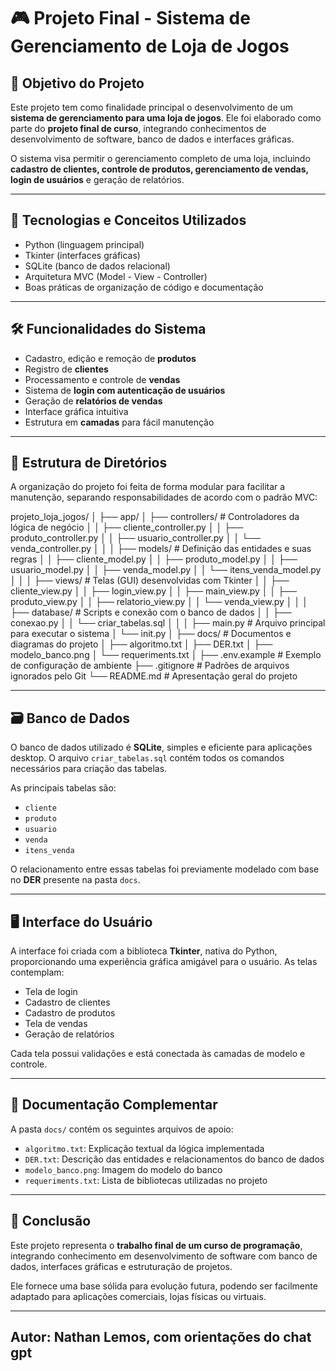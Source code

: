 # 🎮 Projeto Final - Sistema de Gerenciamento de Loja de Jogos

## 📌 Objetivo do Projeto

Este projeto tem como finalidade principal o desenvolvimento de um **sistema de gerenciamento para uma loja de jogos**. Ele foi elaborado como parte do **projeto final de curso**, integrando conhecimentos de desenvolvimento de software, banco de dados e interfaces gráficas.

O sistema visa permitir o gerenciamento completo de uma loja, incluindo **cadastro de clientes, controle de produtos, gerenciamento de vendas, login de usuários** e geração de relatórios.

---

## 🧩 Tecnologias e Conceitos Utilizados

- Python (linguagem principal)
- Tkinter (interfaces gráficas)
- SQLite (banco de dados relacional)
- Arquitetura MVC (Model - View - Controller)
- Boas práticas de organização de código e documentação

---

## 🛠️ Funcionalidades do Sistema

- Cadastro, edição e remoção de **produtos**
- Registro de **clientes**
- Processamento e controle de **vendas**
- Sistema de **login com autenticação de usuários**
- Geração de **relatórios de vendas**
- Interface gráfica intuitiva
- Estrutura em **camadas** para fácil manutenção

---

## 🧱 Estrutura de Diretórios

A organização do projeto foi feita de forma modular para facilitar a manutenção, separando responsabilidades de acordo com o padrão MVC:

projeto_loja_jogos/
│
├── app/
│ ├── controllers/ # Controladores da lógica de negócio
│ │ ├── cliente_controller.py
│ │ ├── produto_controller.py
│ │ ├── usuario_controller.py
│ │ └── venda_controller.py
│ │
│ ├── models/ # Definição das entidades e suas regras
│ │ ├── cliente_model.py
│ │ ├── produto_model.py
│ │ ├── usuario_model.py
│ │ ├── venda_model.py
│ │ └── itens_venda_model.py
│ │
│ ├── views/ # Telas (GUI) desenvolvidas com Tkinter
│ │ ├── cliente_view.py
│ │ ├── login_view.py
│ │ ├── main_view.py
│ │ ├── produto_view.py
│ │ ├── relatorio_view.py
│ │ └── venda_view.py
│ │
│ ├── database/ # Scripts e conexão com o banco de dados
│ │ ├── conexao.py
│ │ └── criar_tabelas.sql
│ │
│ ├── main.py # Arquivo principal para executar o sistema
│ └── init.py
│
├── docs/ # Documentos e diagramas do projeto
│ ├── algoritmo.txt
│ ├── DER.txt
│ ├── modelo_banco.png
│ └── requeriments.txt
│
├── .env.example # Exemplo de configuração de ambiente
├── .gitignore # Padrões de arquivos ignorados pelo Git
└── README.md # Apresentação geral do projeto


---

## 🗃️ Banco de Dados

O banco de dados utilizado é **SQLite**, simples e eficiente para aplicações desktop. O arquivo `criar_tabelas.sql` contém todos os comandos necessários para criação das tabelas.

As principais tabelas são:

- `cliente`
- `produto`
- `usuario`
- `venda`
- `itens_venda`

O relacionamento entre essas tabelas foi previamente modelado com base no **DER** presente na pasta `docs`.

---

## 🖥️ Interface do Usuário

A interface foi criada com a biblioteca **Tkinter**, nativa do Python, proporcionando uma experiência gráfica amigável para o usuário. As telas contemplam:

- Tela de login
- Cadastro de clientes
- Cadastro de produtos
- Tela de vendas
- Geração de relatórios

Cada tela possui validações e está conectada às camadas de modelo e controle.

---

## 📄 Documentação Complementar

A pasta `docs/` contém os seguintes arquivos de apoio:

- `algoritmo.txt`: Explicação textual da lógica implementada
- `DER.txt`: Descrição das entidades e relacionamentos do banco de dados
- `modelo_banco.png`: Imagem do modelo do banco
- `requeriments.txt`: Lista de bibliotecas utilizadas no projeto

---

## 📌 Conclusão

Este projeto representa o **trabalho final de um curso de programação**, integrando conhecimento em desenvolvimento de software com banco de dados, interfaces gráficas e estruturação de projetos.

Ele fornece uma base sólida para evolução futura, podendo ser facilmente adaptado para aplicações comerciais, lojas físicas ou virtuais.

---

## Autor: Nathan Lemos, com orientações do chat gpt